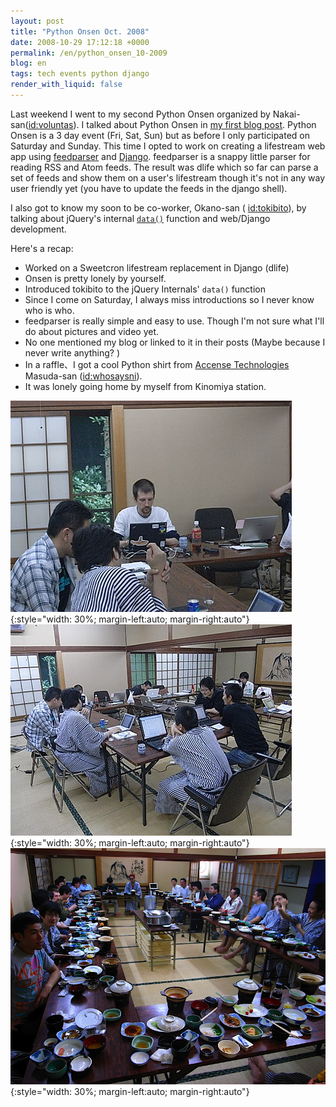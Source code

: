 ```yaml
---
layout: post
title: "Python Onsen Oct. 2008"
date: 2008-10-29 17:12:18 +0000
permalink: /en/python_onsen_10-2009
blog: en
tags: tech events python django
render_with_liquid: false
---
```


Last weekend I went to my second Python Onsen organized by
Nakai-san([id:voluntas](https://x.com/voluntas)). I talked about Python Onsen in
[my first blog post](/en/python-onsen). Python Onsen is a 3 day event (Fri, Sat,
Sun) but as before I only participated on Saturday and Sunday. This time I opted
to work on creating a lifestream web app using
[feedparser](http://www.feedparser.org/) and
[Django](http://www.djangoproject.com/). feedparser is a snappy little parser
for reading RSS and Atom feeds. The result was dlife which so far can parse a
set of feeds and show them on a user's lifestream though it's not in any way
user friendly yet (you have to update the feeds in the django shell).

I also got to know my soon to be co-worker, Okano-san (
[id:tokibito](http://d.hatena.ne.jp/nullpobug/)), by talking about jQuery's
internal [`data()`](https://api.jquery.com/jQuery.data/) function and web/Django
development.

Here's a recap:

- Worked on a Sweetcron lifestream replacement in Django (dlife)
- Onsen is pretty lonely by yourself.
- Introduced tokibito to the jQuery Internals' `data()` function
- Since I come on Saturday, I always miss introductions so I never know who is
  who.
- feedparser is really simple and easy to use. Though I'm not sure what I'll do
  about pictures and video yet.
- No one mentioned my blog or linked to it in their posts (Maybe because I never
  write anything? )
- In a raffle、I got a cool Python shirt from [Accense
  Technologies](http://accense.com/) Masuda-san
  ([id:whosaysni](https://x.com/whosaysni)).
- It was lonely going home by myself from Kinomiya station.

![](/assets/images/2008-10-29-python_onsen_10-2009/14237060.v1225070105.jpg){:style="width: 30%; margin-left:auto; margin-right:auto"}
![](/assets/images/2008-10-29-python_onsen_10-2009/14237062.v1225084513.jpg){:style="width: 30%; margin-left:auto; margin-right:auto"}
![](/assets/images/2008-10-29-python_onsen_10-2009/R0011993.JPG){:style="width: 30%; margin-left:auto; margin-right:auto"}
